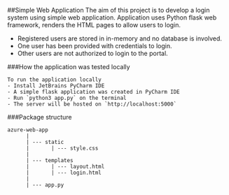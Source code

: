 ##Simple Web Application
The aim of this project is to develop a login system using simple web application. Application uses Python flask web framework, renders the HTML pages to allow users to login.

* Registered users are stored in in-memory and no database is involved.
* One user has been provided with credentials to login.
* Other users are not authorized to login to the portal.

###How the application was tested locally

```
To run the application locally
- Install JetBrains PyCharm IDE
- A simple flask application was created in PyCharm IDE
- Run `python3 app.py` on the terminal
- The server will be hosted on `http://localhost:5000`
```

###Package structure

```
azure-web-app
      |
      | --- static
      |       | --- style.css
      |
      | --- templates
      |       | --- layout.html
      |       | --- login.html
      |
      | --- app.py
```
